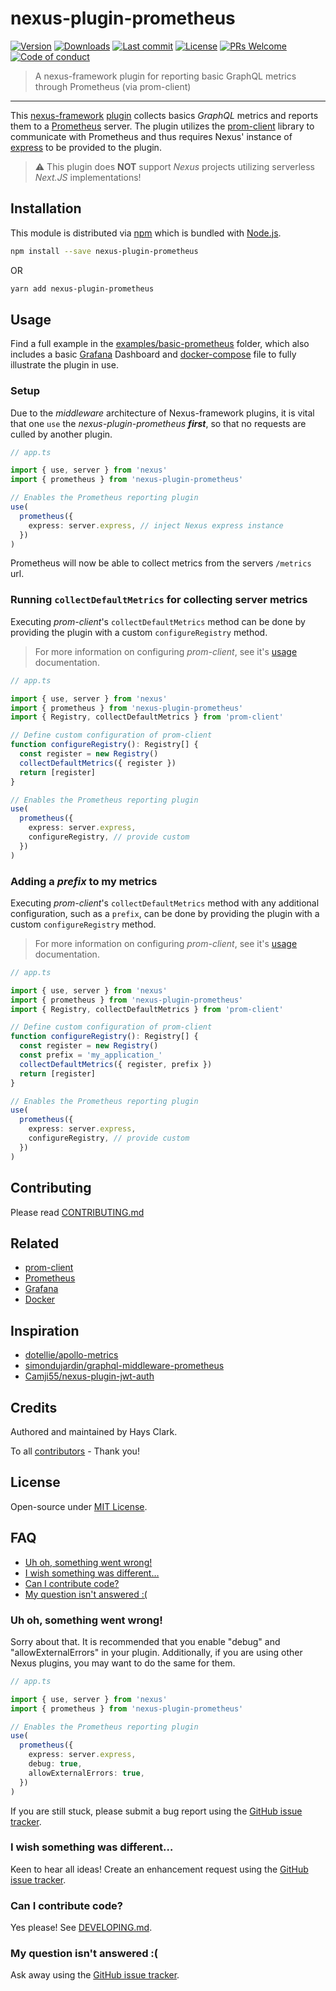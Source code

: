 # nexus-plugin-prometheus

[![Version](https://img.shields.io/npm/v/nexus-plugin-prometheus.svg?style=flat-square)](https://www.npmjs.com/package/nexus-plugin-prometheus?activeTab=versions) [![Downloads](https://img.shields.io/npm/dt/nexus-plugin-prometheus.svg?style=flat-square)](https://www.npmjs.com/package/nexus-plugin-prometheus) [![Last commit](https://img.shields.io/github/last-commit/haysclark/nexus-plugin-prometheus.svg?style=flat-square)](https://github.com/haysclark/nexus-plugin-prometheus/graphs/commit-activity) [![License](https://img.shields.io/github/license/haysclark/nexus-plugin-prometheus.svg?style=flat-square)](https://github.com/haysclark/nexus-plugin-prometheus/blob/master/LICENSE) [![PRs Welcome](https://img.shields.io/badge/PRs-welcome-brightgreen.svg?style=flat-square)](https://github.com/haysclark/nexus-plugin-prometheus#can-i-contribute-code) [![Code of conduct](https://img.shields.io/badge/code%20of-conduct-ff69b4.svg?style=flat-square)](https://github.com/haysclark/nexus-plugin-prometheus/blob/master/CODE_OF_CONDUCT.md)

> A nexus-framework plugin for reporting basic GraphQL metrics through Prometheus (via prom-client)

---

This [nexus-framework](https://nexusjs.org/) [plugin](https://nexusjs.org/guides/plugins) collects basics _GraphQL_ metrics and reports them to a [Prometheus](https://prometheus.io/) server. The plugin utilizes the [prom-client](https://github.com/siimon/prom-client) library to communicate with Prometheus and thus requires Nexus' instance of [express](https://expressjs.com/) to be provided to the plugin.

> ⚠️ This plugin does **NOT** support _Nexus_ projects utilizing serverless _Next.JS_ implementations!

## Installation

This module is distributed via [npm](https://www.npmjs.com/) which is bundled with [Node.js](https://nodejs.org).

```bash
npm install --save nexus-plugin-prometheus
```

OR

```bash
yarn add nexus-plugin-prometheus
```

## Usage

Find a full example in the [examples/basic-prometheus](https://github.com/haysclark/nexus-plugin-prometheus/blob/master/examples/basic-prometheus) folder, which also includes a basic [Grafana](https://grafana.com/) Dashboard and [docker-compose](https://www.docker.com/) file to fully illustrate the plugin in use.

### Setup

Due to the _middleware_ architecture of Nexus-framework plugins, it is vital that one `use` the _nexus-plugin-prometheus_ **_first_**, so that no requests are culled by another plugin.

```typescript
// app.ts

import { use, server } from 'nexus'
import { prometheus } from 'nexus-plugin-prometheus'

// Enables the Prometheus reporting plugin
use(
  prometheus({
    express: server.express, // inject Nexus express instance
  })
)
```

Prometheus will now be able to collect metrics from the servers `/metrics` url.

### Running `collectDefaultMetrics` for collecting server metrics

Executing _prom-client_'s `collectDefaultMetrics` method can be done by providing the plugin with a custom `configureRegistry` method.

> For more information on configuring _prom-client_, see it's [usage](https://github.com/siimon/prom-client#usage) documentation.

```typescript
// app.ts

import { use, server } from 'nexus'
import { prometheus } from 'nexus-plugin-prometheus'
import { Registry, collectDefaultMetrics } from 'prom-client'

// Define custom configuration of prom-client
function configureRegistry(): Registry[] {
  const register = new Registry()
  collectDefaultMetrics({ register })
  return [register]
}

// Enables the Prometheus reporting plugin
use(
  prometheus({
    express: server.express,
    configureRegistry, // provide custom
  })
)
```

### Adding a **_prefix_** to my metrics

Executing _prom-client_'s `collectDefaultMetrics` method with any additional configuration, such as a `prefix`, can be done by providing the plugin with a custom `configureRegistry` method.

> For more information on configuring _prom-client_, see it's [usage](https://github.com/siimon/prom-client#usage) documentation.

```typescript
// app.ts

import { use, server } from 'nexus'
import { prometheus } from 'nexus-plugin-prometheus'
import { Registry, collectDefaultMetrics } from 'prom-client'

// Define custom configuration of prom-client
function configureRegistry(): Registry[] {
  const register = new Registry()
  const prefix = 'my_application_'
  collectDefaultMetrics({ register, prefix })
  return [register]
}

// Enables the Prometheus reporting plugin
use(
  prometheus({
    express: server.express,
    configureRegistry, // provide custom
  })
)
```

## Contributing

Please read [CONTRIBUTING.md](CONTRIBUTING.md)

## Related

- [prom-client](https://github.com/siimon/prom-client)
- [Prometheus](https://prometheus.io/)
- [Grafana](https://grafana.com/)
- [Docker](https://www.docker.com/)

## Inspiration

- [dotellie/apollo-metrics](https://github.com/dotellie/apollo-metrics)
- [simondujardin/graphql-middleware-prometheus](https://github.com/simondujardin/graphql-middleware-prometheus)
- [Camji55/nexus-plugin-jwt-auth](https://github.com/Camji55/nexus-plugin-jwt-auth)

## Credits

Authored and maintained by Hays Clark.

To all [contributors](https://github.com/haysclark/nexus-plugin-prometheus/graphs/contributors) - Thank you!

## License

Open-source under [MIT License](https://github.com/haysclark/nexus-plugin-prometheus/blob/master/LICENSE).

## FAQ

<!-- START doctoc generated TOC please keep comment here to allow auto update -->
<!-- DON'T EDIT THIS SECTION, INSTEAD RE-RUN doctoc TO UPDATE -->

- [Uh oh, something went wrong!](#uh-oh-something-went-wrong)
- [I wish something was different…](#i-wish-something-was-different)
- [Can I contribute code?](#can-i-contribute-code)
- [My question isn't answered :(](#my-question-isnt-answered-)

<!-- END doctoc generated TOC please keep comment here to allow auto update -->

### Uh oh, something went wrong!

Sorry about that. It is recommended that you enable "debug" and "allowExternalErrors" in your plugin. Additionally, if you are using other Nexus plugins, you may want to do the same for them.

```typescript
// app.ts

import { use, server } from 'nexus'
import { prometheus } from 'nexus-plugin-prometheus'

// Enables the Prometheus reporting plugin
use(
  prometheus({
    express: server.express,
    debug: true,
    allowExternalErrors: true,
  })
)
```

If you are still stuck, please submit a bug report using the [GitHub issue tracker](https://github.com/haysclark/nexus-plugin-prometheus/issues).

### I wish something was different…

Keen to hear all ideas! Create an enhancement request using the [GitHub issue tracker](https://github.com/haysclark/nexus-plugin-prometheus/issues).

### Can I contribute code?

Yes please! See [DEVELOPING.md](./DEVELOPING.md).

### My question isn't answered :(

Ask away using the [GitHub issue tracker](https://github.com/haysclark/nexus-plugin-prometheus/issues).
